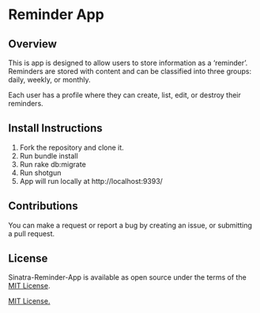 # Reminder App

## Overview 

This is app is designed to allow users to store information as a ‘reminder’. Reminders are stored with content and can be classified into three groups: daily, weekly, or monthly.

Each user has a profile where they can create, list, edit, or destroy their reminders.


## Install Instructions

1. Fork the repository and clone it.
2. Run bundle install
3. Run rake db:migrate
4. Run shotgun
5. App will run locally at http://localhost:9393/

## Contributions

You can make a request or report a bug by creating an issue, or submitting a pull request. 


## License 

Sinatra-Reminder-App is available as open source under the terms of the [MIT License](https://github.com/schanrai/startup-cms/blob/master/LICENSE).

<a href="https://github.com/jackW50/sinatra-reminder-app/blob/master/LICENSE">MIT License.</a>


